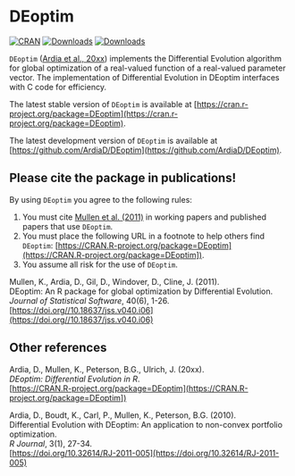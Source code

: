 # DEoptim
[![CRAN](http://www.r-pkg.org/badges/version/DEoptim)](https://cran.r-project.org/package=DEoptim) 
[![Downloads](http://cranlogs.r-pkg.org/badges/DEoptim?color=brightgreen)](http://www.r-pkg.org/pkg/DEoptim)
[![Downloads](http://cranlogs.r-pkg.org/badges/grand-total/DEoptim?color=brightgreen)](http://www.r-pkg.org/pkg/DEoptim)

`DEoptim` ([Ardia et al., 20xx](https://CRAN.R-project.org/package=DEoptim )) implements the Differential Evolution algorithm for global optimization of a real-valued function of a real-valued parameter vector. The implementation of Differential Evolution in DEoptim interfaces with C
code for efficiency.  

The latest stable version of `DEoptim` is available at [https://cran.r-project.org/package=DEoptim](https://cran.r-project.org/package=DEoptim).

The latest development version of `DEoptim` is available at [https://github.com/ArdiaD/DEoptim](https://github.com/ArdiaD/DEoptim).

## Please cite the package in publications!

By using `DEoptim` you agree to the following rules: 

1) You must cite [Mullen et al. (2011)](https://doi.org//10.18637/jss.v040.i06) in working papers and published papers that use `DEoptim`.
2) You must place the following URL in a footnote to help others find `DEoptim`: [https://CRAN.R-project.org/package=DEoptim](https://CRAN.R-project.org/package=DEoptim]). 
3) You assume all risk for the use of `DEoptim`.

Mullen, K., Ardia, D., Gil, D., Windover, D., Cline, J. (2011).  
DEoptim: An R package for global optimization by Differential Evolution.  
_Journal of Statistical Software_, 40(6), 1-26.  
[https://doi.org//10.18637/jss.v040.i06](https://doi.org//10.18637/jss.v040.i06)

## Other references

Ardia, D., Mullen, K., Peterson, B.G., Ulrich, J. (20xx).  
_DEoptim: Differential Evolution in R_.  
[https://CRAN.R-project.org/package=DEoptim](https://CRAN.R-project.org/package=DEoptim])

Ardia, D., Boudt, K., Carl, P., Mullen, K., Peterson, B.G. (2010).  
Differential Evolution with DEoptim: An application to non-convex portfolio optimization.  
_R Journal_, 3(1), 27-34.  
[https://doi.org/10.32614/RJ-2011-005](https://doi.org/10.32614/RJ-2011-005)
